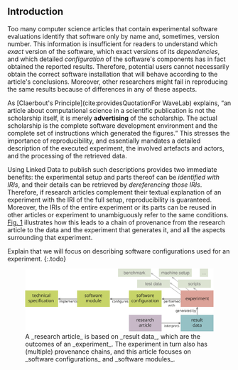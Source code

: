 ## Introduction
Too many computer science articles
that contain experimental software evaluations
identify that software only by name and, sometimes, version number.
This information is insufficient for readers
to understand which _exact_ version of the software,
which exact versions of its _dependencies_,
and which detailed _configuration_ of the software's components
has in fact obtained the reported results.
Therefore, potential users cannot necessarily obtain the correct software installation
that will behave according to the article's conclusions.
Moreover, other researchers might fail
in reproducing the same results
because of differences in any of these aspects.

As [Claerbout's Principle](cite:providesQuotationFor WaveLab) explains,
<q>an article about computational science in a scientific publication
is not the scholarship itself, it is merely **advertising** of the scholarship.
The actual scholarship is the complete software development environment
and the complete set of instructions which generated the figures.</q>
This stresses the importance of reproducibility,
and essentially mandates a detailed description
of the executed experiment, the involved artefacts and actors,
and the processing of the retrieved data.

Using Linked Data to publish such descriptions provides two immediate benefits:
the experimental setup and parts thereof can be _identified with IRIs_,
and their details can be retrieved by _dereferencing those IRIs_.
Therefore, if research articles complement their textual explanation of an experiment
with the IRI of the full setup, reproducibility is guaranteed.
Moreover, the IRIs of the entire experiment or its parts
can be reused in other articles or experiment
to unambiguously refer to the same conditions.
[Fig. 1](#description-diagram) illustrates how this leads to a chain of provenance
from the research article to the data
and the experiment that generates it,
and all the aspects surrounding that experiment.

Explain that we will focus on describing software configurations
used for an experiment.
{:.todo}



<figure id="description-diagram">
<img src="description-diagram.svg" alt="[description diagram]">
<figcaption markdown="block">
A _research article_ is based on _result data_,
which are the outcomes of an _experiment_.
The experiment in turn also has (multiple) provenance chains,
and this article focuses on _software configurations_ and _software modules_.
</figcaption>
</figure>
